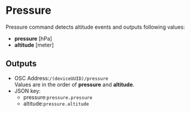 # Pressure

Pressure command detects altitude events and outputs following values:

- **pressure** [hPa]
- **altitude** [meter]

## Outputs

- OSC Address:`/(deviceUUID)/pressure`  
Values are in the order of **pressure** and **altitude**. 
- JSON key: 
  - pressure:`pressure.pressure`  
  - altitude:`pressure.altitude` 